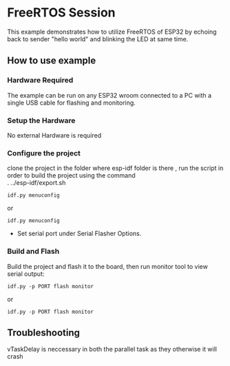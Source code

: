 # FreeRTOS Session

This example demonstrates how to utilize FreeRTOS of ESP32 by echoing back to sender "hello world" and blinking the LED at same time.

## How to use example

### Hardware Required

The example can be run on any ESP32 wroom connected to a PC with a single USB cable for flashing and
monitoring.

### Setup the Hardware

No external Hardware is required

### Configure the project

clone the project in the folder where esp-idf folder is there , run the script in order to build the project using the command   
. ../esp-idf/export.sh
```
idf.py menuconfig
```
or
```
idf.py menuconfig
```

* Set serial port under Serial Flasher Options.

### Build and Flash

Build the project and flash it to the board, then run monitor tool to view serial output:

```
idf.py -p PORT flash monitor
```
or
```
idf.py -p PORT flash monitor
```
## Troubleshooting

vTaskDelay is neccessary in both the parallel task as they otherwise it will crash

